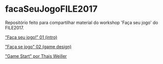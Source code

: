 # facaSeuJogoFILE2017
Repositório feito para compartilhar material do workshop 'Faça seu jogo' do FILE2017.

[“Faça seu jogo!” 01 (intro)](https://docs.google.com/presentation/d/1ngV9uzew4OD0gxDNj5QTO2A-27xBin9pGnEqbqOb2gY/edit?usp=sharing)

["Faça se jogo" 02 (game design)](https://drive.google.com/open?id=0Bz0SomqvD9Z0SnhGOVlFVERzRFU)

["Game Start" por Thais Weiller](https://medium.com/game-start)

